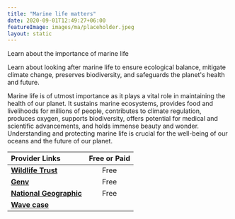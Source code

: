```yaml
---
title: "Marine life matters"
date: 2020-09-01T12:49:27+06:00
featureImage: images/ma/placeholder.jpeg
layout: static
---
```


Learn about the importance of marine life

Learn about looking after marine life to ensure ecological balance, mitigate climate change, preserves biodiversity, and safeguards the planet's health and future.

Marine life is of utmost importance as it plays a vital role in maintaining the health of our planet. It sustains marine ecosystems, provides food and livelihoods for millions of people, contributes to climate regulation, produces oxygen, supports biodiversity, offers potential for medical and scientific advancements, and holds immense beauty and wonder. Understanding and protecting marine life is crucial for the well-being of our oceans and the future of our planet.

| Provider Links      | Free or Paid  |  
| :-----------          | :--------------:      |  
| [**Wildlife Trust**](https://www.wildlifetrusts.org/habitats/marine) | Free | 
| [**Genv**](https://genv.org/marine-life/) | Free  | 
| [**National Geographic**](https://education.nationalgeographic.org/resource/why-ocean-matters/) | Free  | 
| [**Wave case**](https://www.wavecase.co.uk/) |  | 
  

<br/><br/>






